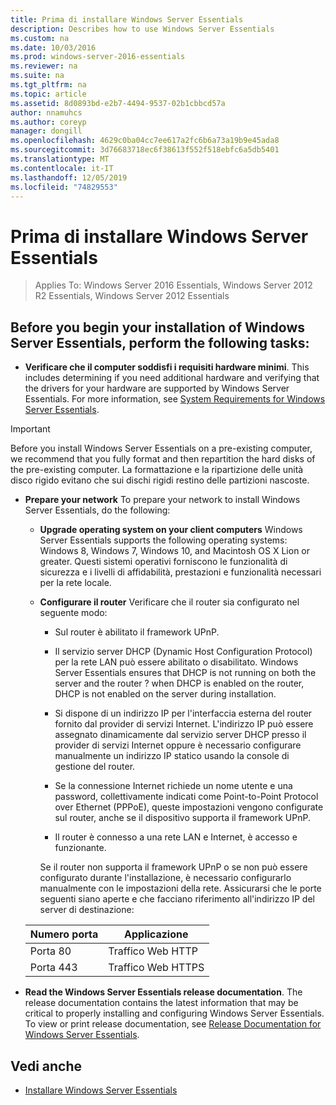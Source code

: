 ```yaml
---
title: Prima di installare Windows Server Essentials
description: Describes how to use Windows Server Essentials
ms.custom: na
ms.date: 10/03/2016
ms.prod: windows-server-2016-essentials
ms.reviewer: na
ms.suite: na
ms.tgt_pltfrm: na
ms.topic: article
ms.assetid: 8d0893bd-e2b7-4494-9537-02b1cbbcd57a
author: nnamuhcs
ms.author: coreyp
manager: dongill
ms.openlocfilehash: 4629c0ba04cc7ee617a2fc6b6a73a19b9e45ada8
ms.sourcegitcommit: 3d76683718ec6f38613f552f518ebfc6a5db5401
ms.translationtype: MT
ms.contentlocale: it-IT
ms.lasthandoff: 12/05/2019
ms.locfileid: "74829553"
---
```

# <a name="before-you-install-windows-server-essentials"></a>Prima di installare Windows Server Essentials

>Applies To: Windows Server 2016 Essentials, Windows Server 2012 R2 Essentials, Windows Server 2012 Essentials

##  <a name="BKMK_BeforeYouBegin"></a> Before you begin your installation of  Windows Server Essentials, perform the following tasks:  

-   **Verificare che il computer soddisfi i requisiti hardware minimi**. This includes determining if you need additional hardware and verifying that the drivers for your hardware are supported by  Windows Server Essentials. For more information, see [System Requirements for Windows Server Essentials](../get-started/system-requirements.md).   

> [!IMPORTANT]
> Before you install  Windows Server Essentials on a pre-existing computer, we recommend that you fully format and then repartition the hard disks of the pre-existing computer. La formattazione e la ripartizione delle unità disco rigido evitano che sui dischi rigidi restino delle partizioni nascoste.  

- **Prepare your network** To prepare your network to install  Windows Server Essentials, do the following:  


  - **Upgrade operating system on your client computers**  Windows Server Essentials supports the following operating systems:  Windows 8, Windows 7, Windows 10, and Macintosh OS X Lion or greater. Questi sistemi operativi forniscono le funzionalità di sicurezza e i livelli di affidabilità, prestazioni e funzionalità necessari per la rete locale.  

  - **Configurare il router** Verificare che il router sia configurato nel seguente modo:  

    -   Sul router è abilitato il framework UPnP.  

    -   Il servizio server DHCP (Dynamic Host Configuration Protocol) per la rete LAN può essere abilitato o disabilitato.  Windows Server Essentials ensures that DHCP is not running on both the server and the router ? when DHCP is enabled on the router, DHCP is not enabled on the server during installation.  

    -   Si dispone di un indirizzo IP per l'interfaccia esterna del router fornito dal provider di servizi Internet. L'indirizzo IP può essere assegnato dinamicamente dal servizio server DHCP presso il provider di servizi Internet oppure è necessario configurare manualmente un indirizzo IP statico usando la console di gestione del router.  

    -   Se la connessione Internet richiede un nome utente e una password, collettivamente indicati come Point-to-Point Protocol over Ethernet (PPPoE), queste impostazioni vengono configurate sul router, anche se il dispositivo supporta il framework UPnP.  

    -   Il router è connesso a una rete LAN e Internet, è accesso e funzionante.  

    Se il router non supporta il framework UPnP o se non può essere configurato durante l'installazione, è necessario configurarlo manualmente con le impostazioni della rete. Assicurarsi che le porte seguenti siano aperte e che facciano riferimento all'indirizzo IP del server di destinazione:  

  |Numero porta|Applicazione|  
  |-----------------|-----------------|  
  |Porta 80|Traffico Web HTTP|  
  |Porta 443|Traffico Web HTTPS|  


- **Read the  Windows Server Essentials release documentation**. The release documentation contains the latest information that may be critical to properly installing and configuring  Windows Server Essentials. To view or print release documentation, see [Release Documentation for Windows Server Essentials](../get-started/release-notes.md).  

## <a name="see-also"></a>Vedi anche  

-   [Installare Windows Server Essentials](Install-Windows-Server-Essentials.md)

